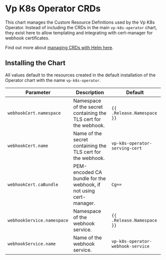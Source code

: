 # Vp K8s Operator CRDs

This chart manages the Custom Resource Definitions used by the Vp K8s Operator. Instead of
including the CRDs in the main `vp-k8s-operator` chart, they exist here to allow templating and
integrating with cert-manager for webhook certificates.

Find out more about [managing CRDs with Helm here](https://helm.sh/docs/chart_best_practices/custom_resource_definitions/). 

## Installing the Chart

All values default to the resources created in the default installation of the Operator chart with
the name `vp-k8s-operator`.

| Parameter                    | Description                                           | Default                                            |
|------------------------------|-------------------------------------------------------|----------------------------------------------------|
| `webhookCert.namespace`      | Namespace of the secret containing the TLS cert for the webhook.              | `{{ .Release.Namespace }}`                                             |
| `webhookCert.name`           | Name of the secret containing the TLS cert for the webhook.              | `vp-k8s-operator-serving-cert`                                             |
| `webhookCert.caBundle`       | PEM-encoded CA bundle for the webhook, if not using cert-manager.              | `Cg==`                                             |
| `webhookService.namespace`   | Namespace of the webhook service.              | `{{ .Release.Namespace }}`                                             |
| `webhookService.name`        | Name of the webhook service.             | `vp-k8s-operator-webhook-service`                                             |
